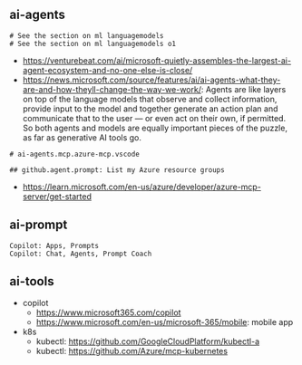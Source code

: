 ## ai-agents

```
# See the section on ml languagemodels
# See the section on ml languagemodels o1
```

- https://venturebeat.com/ai/microsoft-quietly-assembles-the-largest-ai-agent-ecosystem-and-no-one-else-is-close/
- https://news.microsoft.com/source/features/ai/ai-agents-what-they-are-and-how-theyll-change-the-way-we-work/: Agents are like layers on top of the language models that observe and collect information, provide input to the model and together generate an action plan and communicate that to the user — or even act on their own, if permitted. So both agents and models are equally important pieces of the puzzle, as far as generative AI tools go.

```
# ai-agents.mcp.azure-mcp.vscode

## github.agent.prompt: List my Azure resource groups
```
- https://learn.microsoft.com/en-us/azure/developer/azure-mcp-server/get-started

## ai-prompt

```
Copilot: Apps, Prompts
Copilot: Chat, Agents, Prompt Coach
```

## ai-tools

- copilot
  - https://www.microsoft365.com/copilot
  - https://www.microsoft.com/en-us/microsoft-365/mobile: mobile app
- k8s
  - kubectl: https://github.com/GoogleCloudPlatform/kubectl-a
  - kubectl: https://github.com/Azure/mcp-kubernetes
